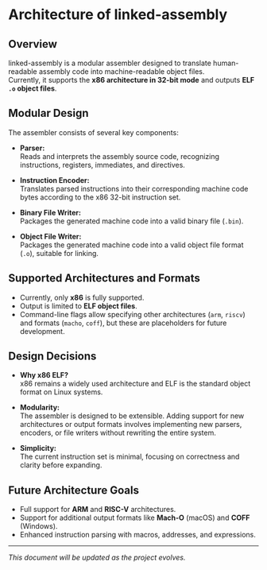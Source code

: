 # Architecture of linked-assembly

## Overview

linked-assembly is a modular assembler designed to translate human-readable assembly code into machine-readable object files.  
Currently, it supports the **x86 architecture in 32-bit mode** and outputs **ELF `.o` object files**.

## Modular Design

The assembler consists of several key components:

- **Parser:**  
  Reads and interprets the assembly source code, recognizing instructions, registers, immediates, and directives.

- **Instruction Encoder:**  
  Translates parsed instructions into their corresponding machine code bytes according to the x86 32-bit instruction set.

- **Binary File Writer:**  
  Packages the generated machine code into a valid binary file (`.bin`).

- **Object File Writer:**  
  Packages the generated machine code into a valid object file format (`.o`), suitable for linking.

## Supported Architectures and Formats

- Currently, only **x86** is fully supported.
- Output is limited to **ELF object files**.
- Command-line flags allow specifying other architectures (`arm`, `riscv`) and formats (`macho`, `coff`), but these are placeholders for future development.

## Design Decisions

- **Why x86 ELF?**  
  x86 remains a widely used architecture and ELF is the standard object format on Linux systems.

- **Modularity:**  
  The assembler is designed to be extensible. Adding support for new architectures or output formats involves implementing new parsers, encoders, or file writers without rewriting the entire system.

- **Simplicity:**  
  The current instruction set is minimal, focusing on correctness and clarity before expanding.

## Future Architecture Goals

- Full support for **ARM** and **RISC-V** architectures.
- Support for additional output formats like **Mach-O** (macOS) and **COFF** (Windows).
- Enhanced instruction parsing with macros, addresses, and expressions.

---

*This document will be updated as the project evolves.*
